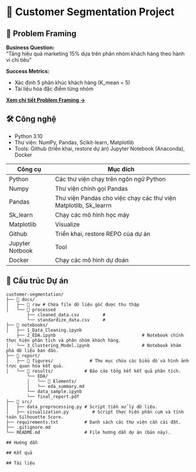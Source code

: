 # 🎯 Customer Segmentation Project

## 📌 Problem Framing 
**Business Question:**  
"Tăng hiệu quả marketing 15% dựa trên phân nhóm khách hàng theo hành vi chi tiêu"

**Success Metrics:**  
- Xác định 5 phân khúc khách hàng (K_mean = 5)  
- Tài liệu hóa đặc điểm từng nhóm
  
[**Xem chi tiết Problem Framing →**](docs/Problem_Framing.md)

## 🛠 **Công nghệ**
- Python 3.10
- Thư viện: NumPy, Pandas, Scikit-learn, Matplotlib
- Tools: Github (triển khai, restore dự án) Jupyter Notebook (Anaconda), Docker
  
| Công cụ | Mục đích |
|-----------|-----|
| Python |Các thư viện chạy trên ngôn ngữ Python|
|Numpy|Thư viện chính gọi Pandas|
|Pandas|Thư viện Pandas cho việc chạy các thư viện Matplotlib, Sk_learrn|
|Sk_learn|Chạy các mô hình học máy|
|Matplotlib|Visualize|
|Github|Triển khai, restore REPO của dự án|
|Jupyter Notbook|Tool|
|Docker|Chạy các mô hình dự đoán|

## 📂 **Cấu trúc Dự án**

```plaintext
customer-segmentation/
├── 📂 docs/
│   ├── 📂 raw # Chứa file dữ liệu gốc được thu thập
│   └── 📂 processed
        ├── cleaned_data.csv         # 
        └── standardize_data.csv     #
├── 📂 notebooks/
│   ├── 1_Data_Cleaning.ipynb
    ├── 2_EDA.ipynb                                 # Notebook chính thực hiện phân tích và phân nhóm khách hàng.
│   └── 3_Clustering_Model.ipynb                    # Notebook khám phá dữ liệu ban đầu.
├── 📂 report/
│   ├── 📂 figures/              # Thư mục chứa các biểu đồ và hình ảnh trực quan hóa kết quả.
│   └── 📂 results/            # Báo cáo tổng kết kết quả phân tích.              
        └── EDA/
        │   └── 📂 Elements/
        │   └── eda_summary.md
        └── data_sample.ipynb
        └── final_report.pdf                
├── 📂 src/
│   ├── data_preprocessing.py # Script tiền xử lý dữ liệu.
│   ├── visualization.py         # Script thực hiện phân cụm và tính toán Silhouette Score.
├── requirements.txt          # Danh sách các thư viện cần cài đặt.
├── .gitignore.md
└── README.md                 # File hướng dẫn dự án (bản này).

## Hướng dẫn

## Kết quả

## Tài liệu
